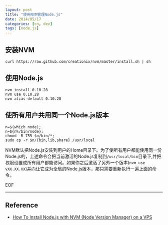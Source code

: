 ```yaml
---
layout: post
title: "使用NVM管理Node.js"
date: 2014/05/17
categories: [cn, dev]
tags: [node.js]
---
```



## 安装NVM

	curl https://raw.github.com/creationix/nvm/master/install.sh | sh

## 使用Node.js

	nvm install 0.10.28
	nvm use 0.10.28
	nvm alias default 0.10.28

## 使所有用户共用同一个Node.js版本

	n=$(which node);
	n=${n%/bin/node};
	chmod -R 755 $n/bin/*;
	sudo cp -r $n/{bin,lib,share} /usr/local

NVM默认把Node.js安装到用户的Home目录下。为了使所有用户都能使用同一份Node.js的，上述命令会把当前激活的Node.js复制到`/usr/local/bin`目录下,并把权限设置成所有用户都能访问。如果你之后激活了另外一个版本(`nvm use vXX.XX.XX`)并向让它成为全局的Node.js版本，那只需要重新执行一遍上面的命令。

EOF

-------------------------------------------------

## Reference
- [How To Install Node.js with NVM (Node Version Manager) on a VPS](https://www.digitalocean.com/community/articles/how-to-install-node-js-with-nvm-node-version-manager-on-a-vps)

